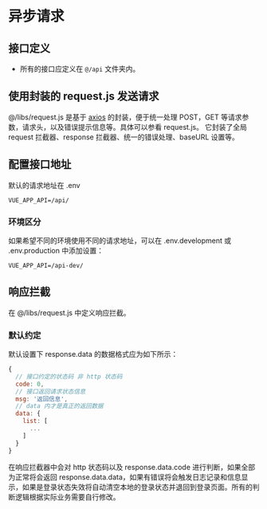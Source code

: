 # 异步请求

## 接口定义

- 所有的接口应定义在 `@/api` 文件夹内。

## 使用封装的 request.js 发送请求

@/libs/request.js 是基于 [axios](https://www.kancloud.cn/yunye/axios/234845) 的封装，便于统一处理 POST，GET 等请求参数，请求头，以及错误提示信息等。具体可以参看 request.js。 它封装了全局 request 拦截器、response 拦截器、统一的错误处理、baseURL 设置等。

## 配置接口地址

默认的请求地址在 .env

```
VUE_APP_API=/api/
```

### 环境区分

如果希望不同的环境使用不同的请求地址，可以在 .env.development 或 .env.production 中添加设置：

```
VUE_APP_API=/api-dev/
```

## 响应拦截

在 @/libs/request.js 中定义响应拦截。

### 默认约定

默认设置下 response.data 的数据格式应为如下所示：

```js
{
  // 接口约定的状态码 非 http 状态码
  code: 0,
  // 接口返回请求状态信息
  msg: '返回信息',
  // data 内才是真正的返回数据
  data: {
    list: [
      ...
    ]
  }
}
```

在响应拦截器中会对 http 状态码以及 response.data.code 进行判断，如果全部为正常将会返回 response.data.data，如果有错误将会触发日志记录和信息显示，如果是登录状态失效将自动清空本地的登录状态并退回到登录页面。所有的判断逻辑根据实际业务需要自行修改。

